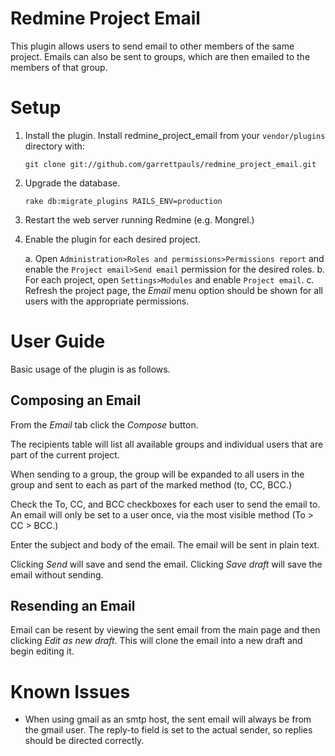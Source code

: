 Redmine Project Email
=====================

This plugin allows users to send email to other members of the same project.
Emails can also be sent to groups, which are then emailed to the members of that group.


Setup
=====

 1. Install the plugin.
    Install redmine_project_email from your `vendor/plugins` directory with:

        git clone git://github.com/garrettpauls/redmine_project_email.git

 2. Upgrade the database.

        rake db:migrate_plugins RAILS_ENV=production

 3. Restart the web server running Redmine (e.g. Mongrel.)

 4. Enable the plugin for each desired project.

    a. Open `Administration>Roles and permissions>Permissions report` and
       enable the `Project email>Send email` permission for the desired roles.
    b. For each project, open `Settings>Modules` and enable `Project email`.
    c. Refresh the project page, the *Email* menu option should be shown
       for all users with the appropriate permissions.


User Guide
==========

Basic usage of the plugin is as follows.

Composing an Email
------------------

From the *Email* tab click the *Compose* button.

The recipients table will list all available groups and individual users
that are part of the current project.

When sending to a group, the group will be expanded to all users in the group
and sent to each as part of the marked method (to, CC, BCC.)

Check the To, CC, and BCC checkboxes for each user to send the email to.
An email will only be set to a user once, via the most visible method (To > CC > BCC.)

Enter the subject and body of the email. The email will be sent in plain text.

Clicking *Send* will save and send the email. Clicking *Save draft* will save the email without sending.

Resending an Email
------------------

Email can be resent by viewing the sent email from the main page and then clicking *Edit as new draft*.
This will clone the email into a new draft and begin editing it.


Known Issues
============

* When using gmail as an smtp host, the sent email will always be from
  the gmail user. The reply-to field is set to the actual sender, so
  replies should be directed correctly.

